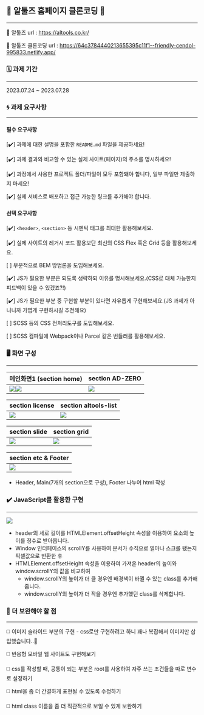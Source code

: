 ## 💊 알툴즈 홈페이지 클론코딩 💊

---

🧷 알툴즈 url : https://altools.co.kr/

🧷 알툴즈 클론코딩 url : https://64c3784440213655395c11f1--friendly-cendol-995833.netlify.app/

### 🗓️ 과제 기간

---

2023.07.24 ~ 2023.07.28

### 🌀 과제 요구사항

---

#### 필수 요구사항

[✔️] 과제에 대한 설명을 포함한 `README.md` 파일을 제공하세요!

[✔️] 과제 결과와 비교할 수 있는 실제 사이트(페이지)의 주소를 명시하세요!

[✔️] 과정에서 사용한 프로젝트 폴더/파일이 모두 포함돼야 합니다, 일부 파일만 제출하지 마세요!

[✔️] 실제 서비스로 배포하고 접근 가능한 링크를 추가해야 합니다.

#### 선택 요구사항

[✔️] `<header>`, `<section>` 등 시멘틱 태그를 최대한 활용해보세요.

[✔️] 실제 사이트의 레거시 코드 활용보단 최신의 CSS Flex 혹은 Grid 등을 활용해보세요.

[ ] 부분적으로 BEM 방법론을 도입해보세요.

[✔️] JS가 필요한 부분은 되도록 생략하되 이유를 명시해보세요.(CSS로 대체 가능한지 피드백이 있을 수 있겠죠?!)

[✔️] JS가 필요한 부분 중 구현할 부분이 있다면 자유롭게 구현해보세요.(JS 과제가 아니니까 가볍게 구현하시길 추천해요)

[ ] SCSS 등의 CSS 전처리도구를 도입해보세요.

[ ] SCSS 컴파일에 Webpack이나 Parcel 같은 번들러를 활용해보세요.

### 🖥️ 화면 구성

---

| 메인화면1 (section home)                                                                                                                                                                                   | section AD-ZERO                                                                                       |
| ---------------------------------------------------------------------------------------------------------------------------------------------------------------------------------------------------------- | ----------------------------------------------------------------------------------------------------- |
| ![](https://velog.velcdn.com/images/wkdtnqls0506/post/e27ffad6-b274-45be-9405-6167aad066dd/image.png)![](https://velog.velcdn.com/images/wkdtnqls0506/post/c0a8b877-8e49-4ea8-8222-f3d18bc11755/image.png) | ![](https://velog.velcdn.com/images/wkdtnqls0506/post/d3176258-25ee-452b-99c4-9cd4b96f9e1a/image.png) |

| section license                                                                                       | section altools-list                                                                                  |
| ----------------------------------------------------------------------------------------------------- | ----------------------------------------------------------------------------------------------------- |
| ![](https://velog.velcdn.com/images/wkdtnqls0506/post/f40e77af-b30c-4f0c-a6be-92ee87a19e66/image.png) | ![](https://velog.velcdn.com/images/wkdtnqls0506/post/342c7170-e2ae-4fae-b3db-67c47782c7d3/image.png) |

| section slide                                                                                         | section grid                                                                                          |
| ----------------------------------------------------------------------------------------------------- | ----------------------------------------------------------------------------------------------------- |
| ![](https://velog.velcdn.com/images/wkdtnqls0506/post/38e887f2-4e31-4019-9738-3809b882f22a/image.png) | ![](https://velog.velcdn.com/images/wkdtnqls0506/post/45cd9aee-3f43-489c-8462-6f033cec4aa8/image.png) |

| section etc & Footer                                                                                  |
| ----------------------------------------------------------------------------------------------------- |
| ![](https://velog.velcdn.com/images/wkdtnqls0506/post/58a6384c-8aeb-46c1-9335-466f3f3d7031/image.png) |

- Header, Main(7개의 section으로 구성), Footer 나누어 html 작성

### ✔️ JavaScript를 활용한 구현

---

![](https://velog.velcdn.com/images/wkdtnqls0506/post/871303f8-d0f3-4d3f-a9ac-95fd929fa98a/image.gif)

- header의 세로 길이를 HTMLElement.offsetHeight 속성을 이용하여 요소의 높이를 정수로 받아옵니다.
- Window 인터페이스의 scrollY를 사용하여 문서가 수직으로 얼마나 스크롤 됐는지 픽셀값으로 반환한 후
- HTMLElement.offsetHeight 속성을 이용하여 가져온 header의 높이와 window.scrollY의 값을 비교하여
  - window.scrollY의 높이가 더 클 경우엔 배경색이 바뀔 수 있는 class를 추가해줍니다.
  - window.scrollY의 높이가 더 작을 경우엔 추가했던 class를 삭제합니다.

### 📖 더 보완해야 할 점

---

◻️ 이미지 슬라이드 부분의 구현 - css로만 구현하려고 하니 꽤나 복잡해서 이미지만 삽입했습니다..🥲

◻️ 반응형 모바일 웹 사이트도 구현해보기

◻️ css를 작성할 때, 공통이 되는 부분은 root를 사용하여 자주 쓰는 조건들을 따로 변수로 설정하기

◻️ html을 좀 더 간결하게 표현될 수 있도록 수정하기

◻️ html class 이름을 좀 더 직관적으로 보일 수 있게 보완하기
